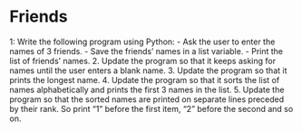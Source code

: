 # Friends

1: Write the following program using Python:
    - Ask the user to enter the names of 3 friends.
    - Save the friends’ names in a list variable.
    - Print the list of friends’ names.
2. Update the program so that it keeps asking for names until the user enters a blank name.
3. Update the program so that it prints the longest name.
4. Update the program so that it sorts the list of names alphabetically and prints the first 3 names in the list.
5. Update the program so that the sorted names are printed on separate lines preceded by their rank. So print “1” before the first item, “2” before the second and so on.
